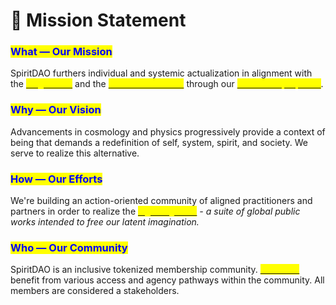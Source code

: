 # 🎯 Mission Statement

### <mark style="color:blue;">What — Our Mission</mark>

SpiritDAO furthers individual and systemic actualization in alignment with the [<mark style="color:yellow;">single truth</mark>](the-single-truth.md) and the [<mark style="color:yellow;">relational universe</mark>](the-relational-universe.md) through our [<mark style="color:yellow;">three core purposes</mark>](broken-reference).

### <mark style="color:blue;">Why — Our Vision</mark>

Advancements in cosmology and physics progressively provide a context of being that demands a redefinition of self, system, spirit, and society. We serve to realize this alternative.&#x20;

### <mark style="color:blue;">How — Our Efforts</mark>

We're building an action-oriented community of aligned practitioners and partners in order to realize the [_<mark style="color:yellow;">Eight Dignities</mark>_](eight-dignities.md) _- a suite of global public works intended to free our latent imagination._

### <mark style="color:blue;">Who — Our Community</mark>

SpiritDAO is an inclusive tokenized membership community. [<mark style="color:yellow;">Members</mark>](../membership/membership-overview.md) benefit from various access and agency pathways within the community. All members are considered a stakeholders.&#x20;
